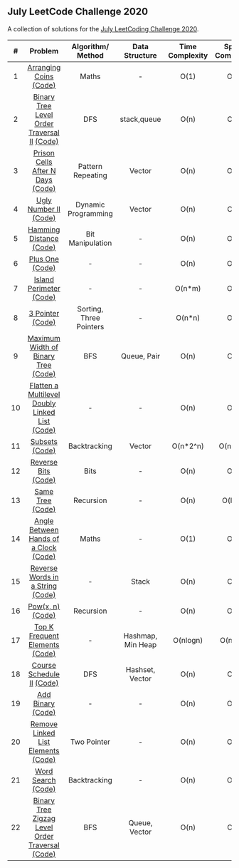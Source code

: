 ## July LeetCode Challenge 2020

A collection of solutions for the [July LeetCoding Challenge 2020](https://leetcode.com/explore/challenge/card/july-leetcoding-challenge/).

| # | Problem | Algorithm/ Method | Data Structure | Time Complexity | Space Complexity |  Difficulty |
|:-:|:-:|:-:|:-:|:-:|:-:|:-:|
| 1 | [Arranging Coins](https://leetcode.com/explore/challenge/card/july-leetcoding-challenge/544/week-1-july-1st-july-7th/3377/)  [(Code)](https://github.com/dikshagoyal26/LeetCode-Solutions/blob/master/june-leetcode-challenge/day1_arranging_coins.cpp)| Maths | - | O(1) | O(1) | Easy |
| 2 | [Binary Tree Level Order Traversal II](https://leetcode.com/explore/challenge/card/july-leetcoding-challenge/544/week-1-july-1st-july-7th/3378/)  [(Code)](https://github.com/dikshagoyal26/LeetCode-Solutions/blob/master/june-leetcode-challenge/day2_binary_tree_level_order_traversal_II.cpp)| DFS | stack,queue | O(n) | O(n) | Easy |
| 3 | [Prison Cells After N Days](https://leetcode.com/explore/challenge/card/july-leetcoding-challenge/544/week-1-july-1st-july-7th/3379/)  [(Code)](https://github.com/dikshagoyal26/LeetCode-Solutions/blob/master/june-leetcode-challenge/day3_prison_cells_after_n_days.cpp)| Pattern Repeating | Vector | O(n) | O(1) | Medium |
| 4 | [Ugly Number II](https://leetcode.com/explore/challenge/card/july-leetcoding-challenge/544/week-1-july-1st-july-7th/3380/)  [(Code)](https://github.com/dikshagoyal26/LeetCode-Solutions/blob/master/june-leetcode-challenge/day4_ugly_number_II.cpp)| Dynamic Programming | Vector | O(n) | O(n) | Medium |
| 5 | [Hamming Distance](https://leetcode.com/explore/challenge/card/july-leetcoding-challenge/544/week-1-july-1st-july-7th/3381/)  [(Code)](https://github.com/dikshagoyal26/LeetCode-Solutions/blob/master/june-leetcode-challenge/day5_hamming_distance.cpp)| Bit Manipulation | - | O(n) | O(1) | Easy |
| 6 | [Plus One](https://leetcode.com/explore/challenge/card/july-leetcoding-challenge/544/week-1-july-1st-july-7th/3382/)  [(Code)](https://github.com/dikshagoyal26/LeetCode-Solutions/blob/master/june-leetcode-challenge/day6_plus_one.cpp)| - | - | O(n) | O(1) | Easy |
| 7 | [Island Perimeter](https://leetcode.com/explore/challenge/card/july-leetcoding-challenge/544/week-1-july-1st-july-7th/3383/)  [(Code)](https://github.com/dikshagoyal26/LeetCode-Solutions/blob/master/june-leetcode-challenge/day7_island_perimeter.cpp)| - | - | O(n*m) | O(1) | Easy |
| 8 | [3 Pointer](https://leetcode.com/explore/challenge/card/july-leetcoding-challenge/545/week-2-july-8th-july-14th/3384/)  [(Code)](https://github.com/dikshagoyal26/LeetCode-Solutions/blob/master/june-leetcode-challenge/day8_3sum.cpp)| Sorting, Three Pointers | - | O(n*n) | O(1) | Medium |
| 9 | [Maximum Width of Binary Tree](https://leetcode.com/explore/challenge/card/july-leetcoding-challenge/545/week-2-july-8th-july-14th/3385/)  [(Code)](https://github.com/dikshagoyal26/LeetCode-Solutions/blob/master/june-leetcode-challenge/day9_maximum_width_of_binary_tree.cpp)| BFS | Queue, Pair | O(n) | O(n) | Medium |
| 10 | [Flatten a Multilevel Doubly Linked List](https://leetcode.com/explore/challenge/card/july-leetcoding-challenge/545/week-2-july-8th-july-14th/3386/)  [(Code)](https://github.com/dikshagoyal26/LeetCode-Solutions/blob/master/june-leetcode-challenge/day10_flatten_multilevel_doubly_linkedlist.cpp)| - | - | O(n) | O(1) | Medium |
| 11 | [Subsets](https://leetcode.com/explore/challenge/card/july-leetcoding-challenge/545/week-2-july-8th-july-14th/3387/)  [(Code)](https://github.com/dikshagoyal26/LeetCode-Solutions/blob/master/june-leetcode-challenge/day11_subsets.cpp)| Backtracking | Vector | O(n*2^n) | O(n*2^n) | Medium |
| 12 | [Reverse Bits](https://leetcode.com/explore/challenge/card/july-leetcoding-challenge/545/week-2-july-8th-july-14th/3388/)  [(Code)](https://github.com/dikshagoyal26/LeetCode-Solutions/blob/master/june-leetcode-challenge/day12_reverse_bits.cpp)| Bits | - | O(n) | O(1) | Easy |
| 13 | [Same Tree](https://leetcode.com/explore/challenge/card/july-leetcoding-challenge/545/week-2-july-8th-july-14th/3389/)  [(Code)](https://github.com/dikshagoyal26/LeetCode-Solutions/blob/master/june-leetcode-challenge/day13_same_tree.cpp)| Recursion | - | O(n) | O(logn) | Easy |
| 14 | [Angle Between Hands of a Clock](https://leetcode.com/explore/challenge/card/july-leetcoding-challenge/545/week-2-july-8th-july-14th/3390/)  [(Code)](https://github.com/dikshagoyal26/LeetCode-Solutions/blob/master/june-leetcode-challenge/day14_angle_between_hands_of_a_clock.cpp)| Maths | - | O(1) | O(1) | Medium |
| 15 | [Reverse Words in a String](https://leetcode.com/explore/challenge/card/july-leetcoding-challenge/546/week-3-july-15th-july-21st/3391/)  [(Code)](https://github.com/dikshagoyal26/LeetCode-Solutions/blob/master/june-leetcode-challenge/day15_reverse_words_in_string.cpp)| - | Stack | O(n) | O(n) | Medium |
| 16 | [Pow(x, n)](https://leetcode.com/explore/challenge/card/july-leetcoding-challenge/546/week-3-july-15th-july-21st/3392/)  [(Code)](https://github.com/dikshagoyal26/LeetCode-Solutions/blob/master/june-leetcode-challenge/day16_pow.cpp)| Recursion | - | O(n) | O(1) | Medium |
| 17 | [Top K Frequent Elements](https://leetcode.com/explore/challenge/card/july-leetcoding-challenge/546/week-3-july-15th-july-21st/3393/)  [(Code)](https://github.com/dikshagoyal26/LeetCode-Solutions/blob/master/june-leetcode-challenge/day17_top_k_frequent_elements.cpp)| - | Hashmap, Min Heap | O(nlogn) | O(nlogn) | Medium |
| 18 | [Course Schedule II](https://leetcode.com/explore/challenge/card/july-leetcoding-challenge/546/week-3-july-15th-july-21st/3394/)  [(Code)](https://github.com/dikshagoyal26/LeetCode-Solutions/blob/master/june-leetcode-challenge/day18_course_schedule_II.cpp)| DFS | Hashset, Vector | O(n) | O(n) | Medium |
| 19 | [Add Binary](https://leetcode.com/explore/challenge/card/july-leetcoding-challenge/546/week-3-july-15th-july-21st/3395/)  [(Code)](https://github.com/dikshagoyal26/LeetCode-Solutions/blob/master/june-leetcode-challenge/day19_add_binary.cpp)| - | - | O(n) | O(1) | Easy |
| 20 | [Remove Linked List Elements](https://leetcode.com/explore/challenge/card/july-leetcoding-challenge/546/week-3-july-15th-july-21st/3396/)  [(Code)](https://github.com/dikshagoyal26/LeetCode-Solutions/blob/master/june-leetcode-challenge/day20_remove_linked_list_elements.cpp)| Two Pointer | - | O(n) | O(1) | Easy |
| 21 | [Word Search](https://leetcode.com/explore/challenge/card/july-leetcoding-challenge/546/week-3-july-15th-july-21st/3397/)  [(Code)](https://github.com/dikshagoyal26/LeetCode-Solutions/blob/master/june-leetcode-challenge/day21_word_search.cpp)| Backtracking | - | O(n) | O(1) | Medium |
| 22 | [Binary Tree Zigzag Level Order Traversal](https://leetcode.com/explore/challenge/card/july-leetcoding-challenge/547/week-4-july-22nd-july-28th/3398/)  [(Code)](https://github.com/dikshagoyal26/LeetCode-Solutions/blob/master/june-leetcode-challenge/day22_binary_tree_zig_zag_order_traversal.cpp)| BFS | Queue, Vector | O(n) | O(n) | Medium |